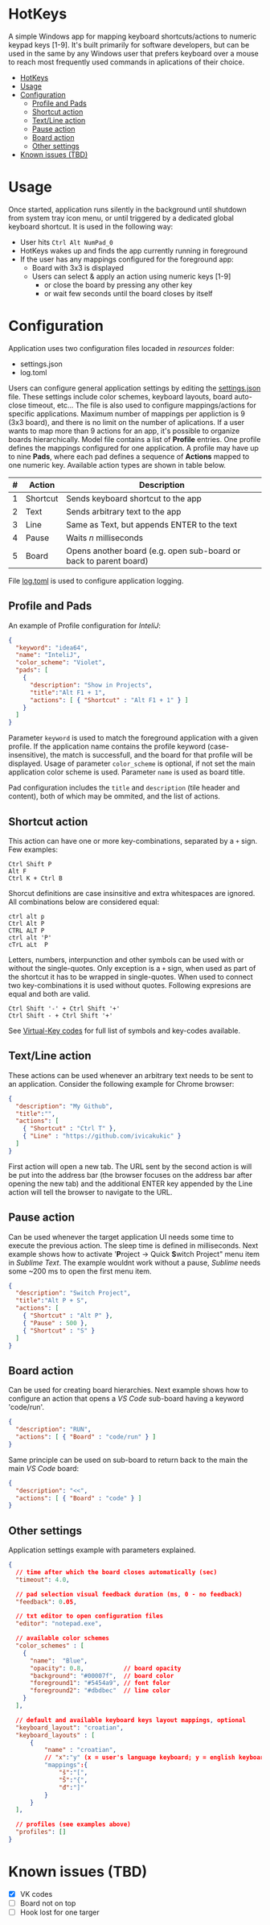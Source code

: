 # HotKeys
A simple Windows app for mapping keyboard shortcuts/actions to numeric keypad keys [1-9]. It's built primarily for software developers, but can be used in the same by any Windows user that prefers keyboard over a mouse to reach most frequently used commands in aplications of their choice.
- [HotKeys](#hotkeys)
- [Usage](#usage)
- [Configuration](#configuration)
  - [Profile and Pads](#profile-and-pads)
  - [Shortcut action](#shortcut-action)
  - [Text/Line action](#textline-action)
  - [Pause action](#pause-action)
  - [Board action](#board-action)
  - [Other settings](#other-settings)
- [Known issues (TBD)](#known-issues-tbd)

# Usage
Once started, application runs silently in the background until shutdown from system tray icon menu, or until triggered by a dedicated global keyboard shortcut. It is used in the following way:

- User hits `Ctrl Alt NumPad_0`
- HotKeys wakes up and finds the app currently running in foreground
- If the user has any mappings configured for the foreground app:
  - Board with 3x3 is displayed
  - Users can select & apply an action using numeric keys [1-9]
    - or close the board by pressing any other key
    - or wait few seconds until the board closes by itself

# Configuration
Application uses two configuration files locaded in *resources* folder:
- settings.json
- log.toml

Users can configure general application settings by editing the
[settings.json](resources/settings.json) file. These settings include color schemes, keyboard layouts, board auto-close timeout, etc... The file is also used to configure mappings/actions for specific applications. Maximum number of mappings per appliction is 9 (3x3 board), and there is no limit on the number of aplications. If a user wants to map more than 9 actions for an app, it's possible to organize boards hierarchically.
Model file contains a list of **Profile** entries. One profile defines the mappings configured for one application. A profile may have up to nine **Pads**, where each pad defines a sequence of **Actions** mapped to one numeric key. Available action types are shown in table below.

| # | Action | Description |
| - | ---------| -----------------------------------|
| 1 | Shortcut | Sends keyboard shortcut to the app |
| 2 | Text | Sends arbitrary text to the app |
| 3 | Line | Same as Text, but appends ENTER to the text |
| 4 | Pause | Waits *n* milliseconds |
| 5 | Board | Opens another board (e.g. open sub-board or back to parent board) |

File [log.toml](resources/log.toml) is used to configure application logging.

## Profile and Pads
An example of Profile configuration for *InteliJ*:
```json
{
  "keyword": "idea64",
  "name": "InteliJ",
  "color_scheme": "Violet",
  "pads": [
    {
      "description": "Show in Projects",
      "title":"Alt F1 + 1",
      "actions": [ { "Shortcut" : "Alt F1 + 1" } ]
    }
  ]
}
```
Parameter `keyword` is used to match the foreground application with a given profile. If the application name contains the profile keyword (case-insensitive), the match is successfull, and the board for that profile will be displayed. Usage of parameter `color_scheme` is optional, if not set the main application color scheme is used. Parameter `name` is used as board title.

Pad configuration includes the `title` and `description` (tile header and content), both of which may be ommited, and the list of actions.

## Shortcut action
This action can have one or more key-combinations, separated by a `+` sign. Few examples:
```
Ctrl Shift P
Alt F
Ctrl K + Ctrl B
```
Shorcut definitions are case insinsitive and extra whitespaces are ignored. All combinations below are considered equal:
```
ctrl alt p
Ctrl Alt P
CTRL ALT P
ctrl alt 'P'
cTrL aLt  P
```
Letters, numbers, interpunction and other symbols can be used with or without the single-quotes. Only exception is a `+` sign, when used as part of the shortcut it has to be wrapped in single-quotes. When used to connect two key-combinations it is used without quotes. Following expresions are equal and both are valid.
```
Ctrl Shift '-' + Ctrl Shift '+'
Ctrl Shift - + Ctrl Shift '+'
```
See [Virtual-Key codes](docs/virtual_keys.md) for full list of symbols and key-codes available.
## Text/Line action
These actions can be used whenever an arbitrary text needs to be sent to an application. Consider the following example for Chrome browser:
```json
{
  "description": "My Github",
  "title":"",
  "actions": [
    { "Shortcut" : "Ctrl T" },
    { "Line" : "https://github.com/ivicakukic" }
  ]
}
```
First action will open a new tab. The URL sent by the second action is will be put into the address bar (the browser focuses on the address bar after opening the new tab) and the additional ENTER key appended by the Line action will tell the browser to navigate to the URL.

## Pause action
Can be used whenever the target application UI needs some time to execute the previous action. The sleep time is defined in milliseconds. Next example shows how to activate '**P**roject -> Quick **S**witch Project" menu item in *Sublime Text*. The example wouldnt work without a pause, *Sublime* needs some ~200 ms to open the first menu item.
```json
{
  "description": "Switch Project",
  "title":"Alt P + S",
  "actions": [
    { "Shortcut" : "Alt P" },
    { "Pause" : 500 },
    { "Shortcut" : "S" }
  ]
}
```

## Board action
Can be used for creating board hierarchies. Next example shows how to configure an action that opens a *VS Code*  sub-board having a keyword 'code/run'.
```json
{
  "description": "RUN",
  "actions": [ { "Board" : "code/run" } ]
}
```
Same principle can be used on sub-board to return back to the main the main *VS Code* board:
```json
{
  "description": "<<",
  "actions": [ { "Board" : "code" } ]
}
```
## Other settings
Application settings example with parameters explained.
```json
{
  // time after which the board closes automatically (sec)
  "timeout": 4.0,

  // pad selection visual feedback duration (ms, 0 - no feedback)
  "feedback": 0.05,

  // txt editor to open configuration files
  "editor": "notepad.exe",

  // available color schemes
  "color_schemes" : [
    {
      "name":  "Blue",
      "opacity": 0.8,           // board opacity
      "background": "#00007f",  // board color
      "foreground1": "#5454a9", // font folor
      "foreground2": "#dbdbec"  // line color
    }
  ],

  // default and available keyboard keys layout mappings, optional
  "keyboard_layout": "croatian",
  "keyboard_layouts" : [
      {
          "name" : "croatian",
          // "x":"y" (x = user's language keyboard; y = english keyboard)
          "mappings":{
              "š":"[",
              "Š":"{",
              "đ":"]"
          }
      }
  ],

  // profiles (see examples above)
  "profiles": []
}
```

# Known issues (TBD)

- [x] VK codes
- [ ] Board not on top
- [ ] Hook lost for one targer
